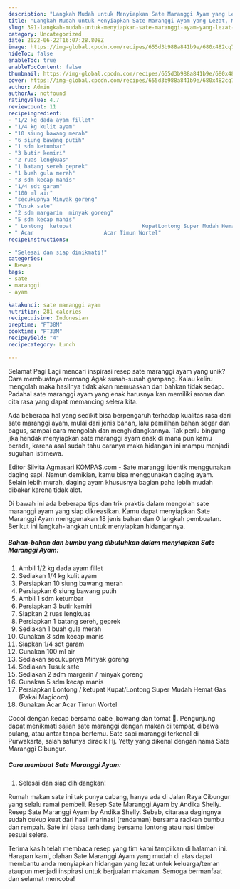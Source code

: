 ```yaml
---
description: "Langkah Mudah untuk Menyiapkan Sate Maranggi Ayam yang Lezat, Mantap"
title: "Langkah Mudah untuk Menyiapkan Sate Maranggi Ayam yang Lezat, Mantap"
slug: 391-langkah-mudah-untuk-menyiapkan-sate-maranggi-ayam-yang-lezat-mantap
category: Uncategorized
date: 2022-06-22T16:07:28.808Z
image: https://img-global.cpcdn.com/recipes/655d3b988a841b9e/680x482cq70/sate-maranggi-ayam-foto-resep-utama.jpg
hideToc: false
enableToc: true
enableTocContent: false
thumbnail: https://img-global.cpcdn.com/recipes/655d3b988a841b9e/680x482cq70/sate-maranggi-ayam-foto-resep-utama.jpg
cover: https://img-global.cpcdn.com/recipes/655d3b988a841b9e/680x482cq70/sate-maranggi-ayam-foto-resep-utama.jpg
author: Admin
authorAv: notfound
ratingvalue: 4.7
reviewcount: 11
recipeingredient:
- "1/2 kg dada ayam fillet"
- "1/4 kg kulit ayam"
- "10 siung bawang merah"
- "6 siung bawang putih"
- "1 sdm ketumbar"
- "3 butir kemiri"
- "2 ruas lengkuas"
- "1 batang sereh geprek"
- "1 buah gula merah"
- "3 sdm kecap manis"
- "1/4 sdt garam"
- "100 ml air"
- "secukupnya Minyak goreng"
- "Tusuk sate"
- "2 sdm margarin  minyak goreng"
- "5 sdm kecap manis"
- " Lontong  ketupat                      KupatLontong Super Mudah Hemat Gas Pakai Magicom"
- " Acar                      Acar Timun Wortel"
recipeinstructions:

- "Selesai dan siap dinikmati!"
categories:
- Resep
tags:
- sate
- maranggi
- ayam

katakunci: sate maranggi ayam 
nutrition: 281 calories
recipecuisine: Indonesian
preptime: "PT38M"
cooktime: "PT33M"
recipeyield: "4"
recipecategory: Lunch

---
```



Selamat Pagi Lagi mencari inspirasi resep sate maranggi ayam yang unik? Cara membuatnya memang Agak susah-susah gampang. Kalau keliru mengolah maka hasilnya tidak akan memuaskan dan bahkan tidak sedap. Padahal sate maranggi ayam yang enak harusnya kan memiliki aroma dan cita rasa yang dapat memancing selera kita.


Ada beberapa hal yang sedikit bisa berpengaruh terhadap kualitas rasa dari sate maranggi ayam, mulai dari jenis bahan, lalu pemilihan bahan segar dan bagus, sampai cara mengolah dan menghidangkannya. Tak perlu bingung jika hendak menyiapkan sate maranggi ayam enak di mana pun kamu berada, karena asal sudah tahu caranya maka hidangan ini mampu menjadi suguhan istimewa.

Editor Silvita Agmasari KOMPAS.com - Sate maranggi identik menggunakan daging sapi. Namun demikian, kamu bisa menggunakan daging ayam. Selain lebih murah, daging ayam khususnya bagian paha lebih mudah dibakar karena tidak alot.


Di bawah ini ada beberapa tips dan trik praktis dalam mengolah sate maranggi ayam yang siap dikreasikan. Kamu dapat menyiapkan Sate Maranggi Ayam menggunakan 18 jenis bahan dan 0 langkah pembuatan. Berikut ini langkah-langkah untuk menyiapkan hidangannya.

<!--inarticleads1-->

##### Bahan-bahan dan bumbu yang dibutuhkan dalam menyiapkan Sate Maranggi Ayam:

1. Ambil 1/2 kg dada ayam fillet
1. Sediakan 1/4 kg kulit ayam
1. Persiapkan 10 siung bawang merah
1. Persiapkan 6 siung bawang putih
1. Ambil 1 sdm ketumbar
1. Persiapkan 3 butir kemiri
1. Siapkan 2 ruas lengkuas
1. Persiapkan 1 batang sereh, geprek
1. Sediakan 1 buah gula merah
1. Gunakan 3 sdm kecap manis
1. Siapkan 1/4 sdt garam
1. Gunakan 100 ml air
1. Sediakan secukupnya Minyak goreng
1. Sediakan Tusuk sate
1. Sediakan 2 sdm margarin / minyak goreng
1. Gunakan 5 sdm kecap manis
1. Persiapkan  Lontong / ketupat                      Kupat/Lontong Super Mudah Hemat Gas (Pakai Magicom)
1. Gunakan  Acar                      Acar Timun Wortel


Cocol dengan kecap bersama cabe ,bawang dan tomat 🍅. Pengunjung dapat menikmati sajian sate maranggi dengan makan di tempat, dibawa pulang, atau antar tanpa bertemu. Sate sapi maranggi terkenal di Purwakarta, salah satunya diracik Hj. Yetty yang dikenal dengan nama Sate Maranggi Cibungur. 

<!--inarticleads2-->

##### Cara membuat Sate Maranggi Ayam:


1. Selesai dan siap dihidangkan!

Rumah makan sate ini tak punya cabang, hanya ada di Jalan Raya Cibungur yang selalu ramai pembeli. Resep Sate Maranggi Ayam by Andika Shelly. Resep Sate Maranggi Ayam by Andika Shelly. Sebab, citarasa dagingnya sudah cukup kuat dari hasil marinasi (rendaman) bersama racikan bumbu dan rempah. Sate ini biasa terhidang bersama lontong atau nasi timbel sesuai selera. 

Terima kasih telah membaca resep yang tim kami tampilkan di halaman ini. Harapan kami, olahan Sate Maranggi Ayam yang mudah di atas dapat membantu anda menyiapkan hidangan yang lezat untuk keluarga/teman ataupun menjadi inspirasi untuk berjualan makanan. Semoga bermanfaat dan selamat mencoba!
